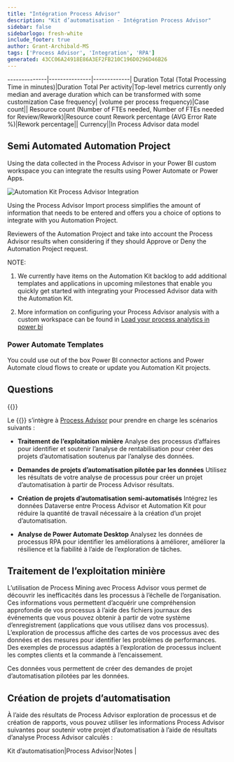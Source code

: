 ```yaml
---
title: "Intégration Process Advisor"
description: "Kit d’automatisation - Intégration Process Advisor"
sidebar: false
sidebarlogo: fresh-white
include_footer: true
author: Grant-Archibald-MS
tags: ['Process Advisor', 'Integration', 'RPA']
generated: 43CC06A24918E86A3EF2FB210C196D0296D46B26
---
```

--------------|---------------|-------------|
Duration Total (Total Processing Time in minutes)|Duration Total Per activity|Top-level metrics currently only median and average duration which can be transformed with some customization
Case frequency| (volume per process frequency)|Case count||
Resource count (Number of FTEs needed, Number of FTEs needed for Review/Rework)|Resource count
Rework percentage (AVG Error Rate %)|Rework percentage||
Currency||In Process Advisor data model

## Semi Automated Automation Project

Using the data collected in the Process Advisor in your Power BI custom workspace you can integrate the results using Power Automate or Power Apps.

![Automation Kit Process Advisor Integration](/images/illustrations/process-advisor-integration.svg)

Using the Process Advisor Import process simplifies the amount of information that needs to be entered and offers you a choice of options to integrate with you Automation Project.

Reviewers of the Automation Project and take into account the Process Advisor results when considering if they should Approve or Deny the Automation Project request.

NOTE:

1. We currently have items on the Automation Kit backlog to add additional templates and applications in upcoming milestones that enable you quickly get started with integrating your Processed Advisor data with the Automation Kit.

2. More information on configuring your Process Advisor analysis with a custom workspace can be found in [Load your process analytics in power bi](https://learn.microsoft.com/power-automate/process-mining-pbi-workspace#load-your-process-analytics-in-power-bi)

### Power Automate Templates

You could use out of the box Power BI connector actions and Power Automate cloud flows to create or update you Automation Kit projects.

## Questions

{{<questions name="/content/en-us/backlog/process-advisor-integration.json" completed="Thank you for completing Process Advisor questions" showNavigationButtons=false >}}

Le {{<product-name>}} s’intègre à [Process Advisor](https://learn.microsoft.com/power-automate/process-advisor-overview) pour prendre en charge les scénarios suivants :

- **Traitement de l’exploitation minière** Analyse des processus d’affaires pour identifier et soutenir l’analyse de rentabilisation pour créer des projets d’automatisation soutenus par l’analyse des données.

- **Demandes de projets d’automatisation pilotée par les données** Utilisez les résultats de votre analyse de processus pour créer un projet d’automatisation à partir de Process Advisor résultats.

- **Création de projets d’automatisation semi-automatisés** Intégrez les données Dataverse entre Process Advisor et Automation Kit pour réduire la quantité de travail nécessaire à la création d’un projet d’automatisation.

- **Analyse de Power Automate Desktop** Analysez les données de processus RPA pour identifier les améliorations à améliorer, améliorer la résilience et la fiabilité à l’aide de l’exploration de tâches.

## Traitement de l’exploitation minière

L’utilisation de Process Mining avec Process Advisor vous permet de découvrir les inefficacités dans les processus à l’échelle de l’organisation. Ces informations vous permettent d’acquérir une compréhension approfondie de vos processus à l’aide des fichiers journaux des événements que vous pouvez obtenir à partir de votre système d’enregistrement (applications que vous utilisez dans vos processus). L’exploration de processus affiche des cartes de vos processus avec des données et des mesures pour identifier les problèmes de performances. Des exemples de processus adaptés à l’exploration de processus incluent les comptes clients et la commande à l’encaissement.

Ces données vous permettent de créer des demandes de projet d’automatisation pilotées par les données.

## Création de projets d’automatisation

À l’aide des résultats de Process Advisor exploration de processus et de création de rapports, vous pouvez utiliser les informations Process Advisor suivantes pour soutenir votre projet d’automatisation à l’aide de résultats d’analyse Process Advisor calculés :

Kit d’automatisation|Process Advisor|Notes        |
